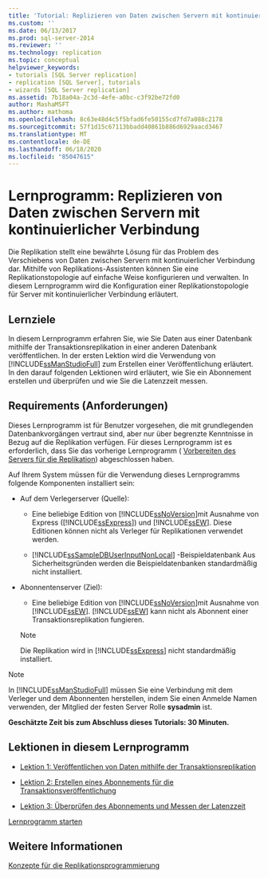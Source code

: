 ```yaml
---
title: 'Tutorial: Replizieren von Daten zwischen Servern mit kontinuierlicher Verbindung | Microsoft-Dokumentation'
ms.custom: ''
ms.date: 06/13/2017
ms.prod: sql-server-2014
ms.reviewer: ''
ms.technology: replication
ms.topic: conceptual
helpviewer_keywords:
- tutorials [SQL Server replication]
- replication [SQL Server], tutorials
- wizards [SQL Server replication]
ms.assetid: 7b18a04a-2c3d-4efe-a0bc-c3f92be72fd0
author: MashaMSFT
ms.author: mathoma
ms.openlocfilehash: 8c63e48d4c5f5bfad6fe50155cd7fd7a088c2178
ms.sourcegitcommit: 57f1d15c67113bbadd40861b886d6929aacd3467
ms.translationtype: MT
ms.contentlocale: de-DE
ms.lasthandoff: 06/18/2020
ms.locfileid: "85047615"
---
```

# <a name="tutorial-replicating-data-between-continuously-connected-servers"></a>Lernprogramm: Replizieren von Daten zwischen Servern mit kontinuierlicher Verbindung
  Die Replikation stellt eine bewährte Lösung für das Problem des Verschiebens von Daten zwischen Servern mit kontinuierlicher Verbindung dar. Mithilfe von Replikations-Assistenten können Sie eine Replikationstopologie auf einfache Weise konfigurieren und verwalten. In diesem Lernprogramm wird die Konfiguration einer Replikationstopologie für Server mit kontinuierlicher Verbindung erläutert.  
  
## <a name="what-you-will-learn"></a>Lernziele  
 In diesem Lernprogramm erfahren Sie, wie Sie Daten aus einer Datenbank mithilfe der Transaktionsreplikation in einer anderen Datenbank veröffentlichen. In der ersten Lektion wird die Verwendung von [!INCLUDE[ssManStudioFull](../../includes/ssmanstudiofull-md.md)] zum Erstellen einer Veröffentlichung erläutert. In den darauf folgenden Lektionen wird erläutert, wie Sie ein Abonnement erstellen und überprüfen und wie Sie die Latenzzeit messen.  
  
## <a name="requirements"></a>Requirements (Anforderungen)  
 Dieses Lernprogramm ist für Benutzer vorgesehen, die mit grundlegenden Datenbankvorgängen vertraut sind, aber nur über begrenzte Kenntnisse in Bezug auf die Replikation verfügen. Für dieses Lernprogramm ist es erforderlich, dass Sie das vorherige Lernprogramm ( [Vorbereiten des Servers für die Replikation](tutorial-preparing-the-server-for-replication.md)) abgeschlossen haben.  
  
 Auf Ihrem System müssen für die Verwendung dieses Lernprogramms folgende Komponenten installiert sein:  
  
-   Auf dem Verlegerserver (Quelle):  
  
    -   Eine beliebige Edition von [!INCLUDE[ssNoVersion](../../includes/ssnoversion-md.md)]mit Ausnahme von Express ([!INCLUDE[ssExpress](../../includes/ssexpress-md.md)]) und [!INCLUDE[ssEW](../../includes/ssew-md.md)]. Diese Editionen können nicht als Verleger für Replikationen verwendet werden.  
  
    -   [!INCLUDE[ssSampleDBUserInputNonLocal](../../includes/sssampledbuserinputnonlocal-md.md)] -Beispieldatenbank Aus Sicherheitsgründen werden die Beispieldatenbanken standardmäßig nicht installiert.  
  
-   Abonnentenserver (Ziel):  
  
    -   Eine beliebige Edition von [!INCLUDE[ssNoVersion](../../includes/ssnoversion-md.md)]mit Ausnahme von [!INCLUDE[ssEW](../../includes/ssew-md.md)]. [!INCLUDE[ssEW](../../includes/ssew-md.md)] kann nicht als Abonnent einer Transaktionsreplikation fungieren.  
  
    > [!NOTE]  
    >  Die Replikation wird in [!INCLUDE[ssExpress](../../includes/ssexpress-md.md)] nicht standardmäßig installiert.  
  
> [!NOTE]  
>  In [!INCLUDE[ssManStudioFull](../../includes/ssmanstudiofull-md.md)] müssen Sie eine Verbindung mit dem Verleger und dem Abonnenten herstellen, indem Sie einen Anmelde Namen verwenden, der Mitglied der festen Server Rolle **sysadmin** ist.  
  
 **Geschätzte Zeit bis zum Abschluss dieses Tutorials: 30 Minuten.**  
  
## <a name="lessons-in-this-tutorial"></a>Lektionen in diesem Lernprogramm  
  
-   [Lektion 1: Veröffentlichen von Daten mithilfe der Transaktionsreplikation](lesson-1-publishing-data-using-transactional-replication.md)  
  
-   [Lektion 2: Erstellen eines Abonnements für die Transaktionsveröffentlichung](lesson-2-creating-a-subscription-to-the-transactional-publication.md)  
  
-   [Lektion 3: Überprüfen des Abonnements und Messen der Latenzzeit](lesson-3-validating-the-subscription-and-measuring-latency.md)  
  
 [Lernprogramm starten](transactional/transactional-replication.md)  
  
## <a name="see-also"></a>Weitere Informationen  
 [Konzepte für die Replikationsprogrammierung](concepts/replication-programming-concepts.md)  
  
  
